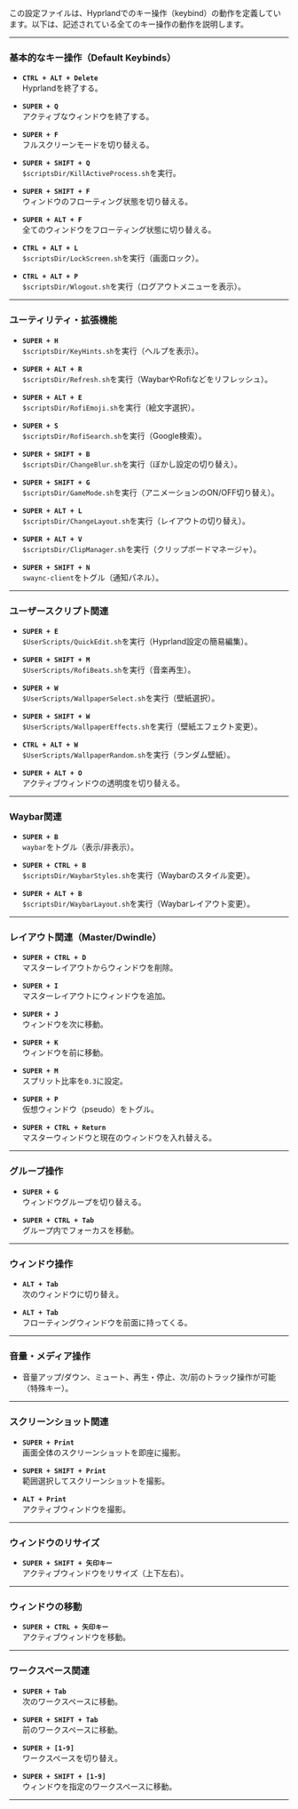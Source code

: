 この設定ファイルは、Hyprlandでのキー操作（keybind）の動作を定義しています。以下は、記述されている全てのキー操作の動作を説明します。

---

### 基本的なキー操作（Default Keybinds）
- **`CTRL + ALT + Delete`**  
  Hyprlandを終了する。

- **`SUPER + Q`**  
  アクティブなウィンドウを終了する。

- **`SUPER + F`**  
  フルスクリーンモードを切り替える。

- **`SUPER + SHIFT + Q`**  
  `$scriptsDir/KillActiveProcess.sh`を実行。

- **`SUPER + SHIFT + F`**  
  ウィンドウのフローティング状態を切り替える。

- **`SUPER + ALT + F`**  
  全てのウィンドウをフローティング状態に切り替える。

- **`CTRL + ALT + L`**  
  `$scriptsDir/LockScreen.sh`を実行（画面ロック）。

- **`CTRL + ALT + P`**  
  `$scriptsDir/Wlogout.sh`を実行（ログアウトメニューを表示）。

---

### ユーティリティ・拡張機能
- **`SUPER + H`**  
  `$scriptsDir/KeyHints.sh`を実行（ヘルプを表示）。

- **`SUPER + ALT + R`**  
  `$scriptsDir/Refresh.sh`を実行（WaybarやRofiなどをリフレッシュ）。

- **`SUPER + ALT + E`**  
  `$scriptsDir/RofiEmoji.sh`を実行（絵文字選択）。

- **`SUPER + S`**  
  `$scriptsDir/RofiSearch.sh`を実行（Google検索）。

- **`SUPER + SHIFT + B`**  
  `$scriptsDir/ChangeBlur.sh`を実行（ぼかし設定の切り替え）。

- **`SUPER + SHIFT + G`**  
  `$scriptsDir/GameMode.sh`を実行（アニメーションのON/OFF切り替え）。

- **`SUPER + ALT + L`**  
  `$scriptsDir/ChangeLayout.sh`を実行（レイアウトの切り替え）。

- **`SUPER + ALT + V`**  
  `$scriptsDir/ClipManager.sh`を実行（クリップボードマネージャ）。

- **`SUPER + SHIFT + N`**  
  `swaync-client`をトグル（通知パネル）。

---

### ユーザースクリプト関連
- **`SUPER + E`**  
  `$UserScripts/QuickEdit.sh`を実行（Hyprland設定の簡易編集）。

- **`SUPER + SHIFT + M`**  
  `$UserScripts/RofiBeats.sh`を実行（音楽再生）。

- **`SUPER + W`**  
  `$UserScripts/WallpaperSelect.sh`を実行（壁紙選択）。

- **`SUPER + SHIFT + W`**  
  `$UserScripts/WallpaperEffects.sh`を実行（壁紙エフェクト変更）。

- **`CTRL + ALT + W`**  
  `$UserScripts/WallpaperRandom.sh`を実行（ランダム壁紙）。

- **`SUPER + ALT + O`**  
  アクティブウィンドウの透明度を切り替える。

---

### Waybar関連
- **`SUPER + B`**  
  `waybar`をトグル（表示/非表示）。

- **`SUPER + CTRL + B`**  
  `$scriptsDir/WaybarStyles.sh`を実行（Waybarのスタイル変更）。

- **`SUPER + ALT + B`**  
  `$scriptsDir/WaybarLayout.sh`を実行（Waybarレイアウト変更）。

---

### レイアウト関連（Master/Dwindle）
- **`SUPER + CTRL + D`**  
  マスターレイアウトからウィンドウを削除。

- **`SUPER + I`**  
  マスターレイアウトにウィンドウを追加。

- **`SUPER + J`**  
  ウィンドウを次に移動。

- **`SUPER + K`**  
  ウィンドウを前に移動。

- **`SUPER + M`**  
  スプリット比率を`0.3`に設定。

- **`SUPER + P`**  
  仮想ウィンドウ（pseudo）をトグル。

- **`SUPER + CTRL + Return`**  
  マスターウィンドウと現在のウィンドウを入れ替える。

---

### グループ操作
- **`SUPER + G`**  
  ウィンドウグループを切り替える。

- **`SUPER + CTRL + Tab`**  
  グループ内でフォーカスを移動。

---

### ウィンドウ操作
- **`ALT + Tab`**  
  次のウィンドウに切り替え。

- **`ALT + Tab`**  
  フローティングウィンドウを前面に持ってくる。

---

### 音量・メディア操作
- 音量アップ/ダウン、ミュート、再生・停止、次/前のトラック操作が可能（特殊キー）。

---

### スクリーンショット関連
- **`SUPER + Print`**  
  画面全体のスクリーンショットを即座に撮影。

- **`SUPER + SHIFT + Print`**  
  範囲選択してスクリーンショットを撮影。

- **`ALT + Print`**  
  アクティブウィンドウを撮影。

---

### ウィンドウのリサイズ
- **`SUPER + SHIFT + 矢印キー`**  
  アクティブウィンドウをリサイズ（上下左右）。

---

### ウィンドウの移動
- **`SUPER + CTRL + 矢印キー`**  
  アクティブウィンドウを移動。

---

### ワークスペース関連
- **`SUPER + Tab`**  
  次のワークスペースに移動。

- **`SUPER + SHIFT + Tab`**  
  前のワークスペースに移動。

- **`SUPER + [1-9]`**  
  ワークスペースを切り替え。

- **`SUPER + SHIFT + [1-9]`**  
  ウィンドウを指定のワークスペースに移動。

---

